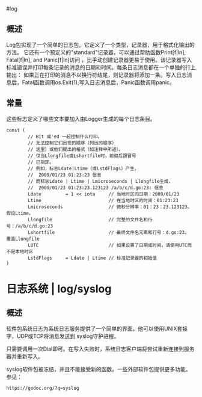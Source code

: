 #log

## 概述
Log包实现了一个简单的日志包。它定义了一个类型，记录器，用于格式化输出的方法。
它还有一个预定义的"standard"记录器，可以通过帮助函数Print[f|ln], Fatal[f|ln], and Panic[f|ln]访问
，比手动创建记录器更易于使用。该记录器写入标准错误并打印每条记录的消息的日期和时间。每条日志消息都在一个单独的行上输出：
如果正在打印的消息不以换行符结尾，则记录器将添加一条。写入日志消息后，Fatal函数调用os.Exit(1);写入日志消息后，Panic函数调用panic。

## 常量
这些标志定义了哪些文本要加入由Logger生成的每个日志条目。
```asciidoc
const (
        // Bit 或'ed 一起控制什么打印。
        // 无法控制它们出现的顺序（列出的顺序）
        // 这里）或他们提出的格式（如注释中所述）。
        // 仅当Llongfile或Lshortfile时，前缀后跟冒号
        // 已指定。
        // 例如，标志Ldate|Ltime（或LstdFlags）产生，
        //	2009/01/23 01:23:23 信息
        // 而标志Ldate | Ltime | Lmicroseconds | Llongfile生成，
        //	2009/01/23 01:23:23.123123 /a/b/c/d.go:23: 信息
        Ldate         = 1 << iota     // 当地时区的日期：2009/01/23
        Ltime                         // 在当地时区的时间：01:23:23
        Lmicroseconds                 // 微秒分辨率：01：23：23.123123。 假设Ltime。
        Llongfile                     // 完整的文件名和行号：/a/b/c/d.go:23
        Lshortfile                    // 最终文件名元素和行号：d.go:23。 覆盖Llongfile
        LUTC                          // 如果设置了日期或时间，请使用UTC而不是本地时区
        LstdFlags     = Ldate | Ltime // 标准记录器的初始值
)

```

# 日志系统 | log/syslog

## 概述
软件包系统日志为系统日志服务提供了一个简单的界面。他可以使用UNIX套接字，UDP或TCP将消息发送到
syslog守护进程。

只需要调用一次Dial即可。在写入失败时，系统日志客户端将尝试重新连接到服务器并重新写入。

syslog软件包被冻结，并且不能接受新的函数。一些外部软件包提供更多功能。参见：
```asciidoc
https://godoc.org/?q=syslog
```

